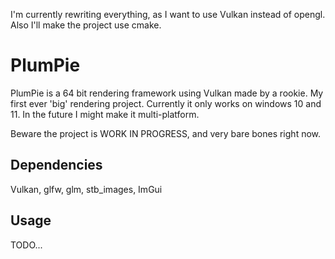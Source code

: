 I'm currently rewriting everything, as I want to use Vulkan instead of opengl. Also I'll make the project use cmake.

# PlumPie

PlumPie is a 64 bit rendering framework using Vulkan made by a rookie. My first ever 'big' rendering project.
Currently it only works on windows 10 and 11.
In the future I might make it multi-platform.

Beware the project is WORK IN PROGRESS, and very bare bones right now.

## Dependencies

Vulkan, glfw, glm, stb_images, ImGui 

## Usage

TODO...
